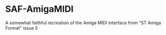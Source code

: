 # SAF-AmigaMIDI
A somewhat faithful recreation of the Amiga MIDI interface from "ST Amiga Format" issue 5
